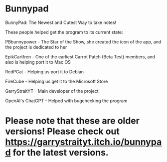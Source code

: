 # Bunnypad
BunnyPad: The Newest and Cutest Way to take notes!


These people helped get the program to its current state:

PBbunnypower - The Star of the Show, she created the icon of the app, and the project is dedicated to her

EpikCartfren - One of the earliest Carrot Patch (Beta Test) members, and also is helping port it to Mac OS

RedPCat - Helping us port it to Debian

FireCube - Helping us get it to the Microsoft Store

GarryStraitYT - Main developer of the project

OpenAI's ChatGPT - Helped with bugchecking the program

# Please note that these are older versions! Please check out https://garrystraityt.itch.io/bunnypad for the latest versions.
